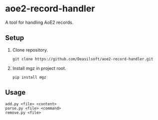 # aoe2-record-handler

A tool for handling AoE2 records.

## Setup

1. Clone repository.

       git clone https://github.com/Deasilsoft/aoe2-record-handler.git

2. Install mgz in project root.

       pip install mgz

## Usage

    add.py <file> <content>
    parse.py <file> <command>
    remove.py <file>

